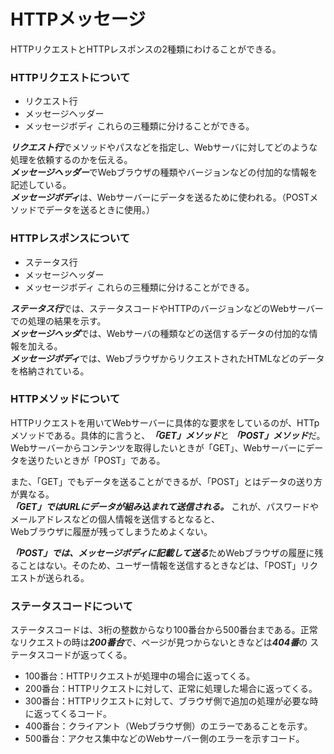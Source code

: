# HTTPメッセージ  
HTTPリクエストとHTTPレスポンスの2種類にわけることができる。  

### HTTPリクエストについて  
- リクエスト行  
- メッセージヘッダー  
- メッセージボディ  これらの三種類に分けることができる。

***リクエスト行***でメソッドやパスなどを指定し、Webサーバに対してどのような処理を依頼するのかを伝える。  
***メッセージヘッダー***でWebブラウザの種類やバージョンなどの付加的な情報を記述している。  
***メッセージボディ***は、Webサーバーにデータを送るために使われる。（POSTメソッドでデータを送るときに使用。）  

### HTTPレスポンスについて  
- ステータス行  
- メッセージヘッダー  
- メッセージボディ  これらの三種類に分けることができる。  

***ステータス行***では、ステータスコードやHTTPのバージョンなどのWebサーバーでの処理の結果を示す。  
***メッセージヘッダ***では、Webサーバの種類などの送信するデータの付加的な情報を加える。  
***メッセージボディ***では、WebブラウザからリクエストされたHTMLなどのデータを格納されている。  

### HTTPメソッドについて  
HTTPリクエストを用いてWebサーバーに具体的な要求をしているのが、HTTpメソッドである。具体的に言うと、***「GET」メソッド***と ***「POST」メソッド***だ。  
Webサーバーからコンテンツを取得したいときが「GET」、Webサーバーにデータを送りたいときが「POST」である。  

また、「GET」でもデータを送ることができるが、「POST」とはデータの送り方が異なる。  
***「GET」ではURLにデータが組み込まれて送信される。*** これが、パスワードやメールアドレスなどの個人情報を送信するとなると、  
Webブラウザに履歴が残ってしまうためよくない。  

***「POST」では、メッセージボディに記載して送る***ためWebブラウザの履歴に残ることはない。そのため、ユーザー情報を送信するときなどは、「POST」リクエストが送られる。

### ステータスコードについて  
ステータスコードは、3桁の整数からなり100番台から500番台まである。正常なリクエストの時は***200番台***で、ページが見つからないときなどは***404番***の
ステータスコードが返ってくる。

- 100番台：HTTPリクエストが処理中の場合に返ってくる。    
- 200番台：HTTPリクエストに対して、正常に処理した場合に返ってくる。  
- 300番台：HTTPリクエストに対して、ブラウザ側で追加の処理が必要な時に返ってくるコード。  
- 400番台：クライアント（Webブラウザ側）のエラーであることを示す。  
- 500番台：アクセス集中などのWebサーバー側のエラーを示すコード。
